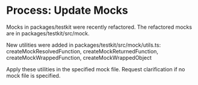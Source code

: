 # Process: Update Mocks

Mocks in packages/testkit were recently refactored.
The refactored mocks are in packages/testkit/src/mock.

New utilities were added in packages/testkit/src/mock/utils.ts:
createMockResolvedFunction, createMockReturnedFunction, createMockWrappedFunction, createMockWrappedObject

Apply these utilities in the specified mock file.
Request clarification if no mock file is specified.
